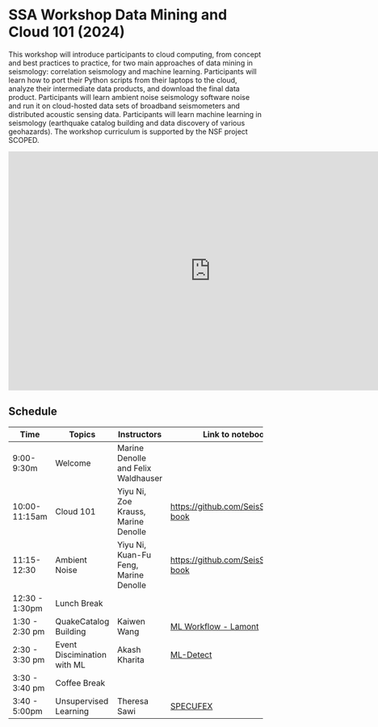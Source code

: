 # SSA Workshop Data Mining and Cloud 101 (2024)

This workshop will introduce participants to cloud computing, from concept and best practices to practice, for two main approaches of data mining in seismology: correlation seismology and machine learning. Participants will learn how to port their Python scripts from their laptops to the cloud, analyze their intermediate data products, and download the final data product. Participants will learn ambient noise seismology software noise and run it on cloud-hosted data sets of broadband seismometers and distributed acoustic sensing data. Participants will learn machine learning in seismology (earthquake catalog building and data discovery of various geohazards). The workshop curriculum is supported by the NSF project SCOPED.

<iframe src="https://docs.google.com/presentation/d/e/2PACX-1vRfbyhdW1xvgO0QTqQsaezZ4Xg0INNqOfjxWcCN4zeZDDlPqwnnXFv6je1b3ToELTDTk5VO13rsdXdC/embed?start=true&loop=false&delayms=3000" frameborder="0" width="800" height="474" allowfullscreen="true" mozallowfullscreen="true" webkitallowfullscreen="true"></iframe>


## Schedule

| Time | Topics | Instructors |  Link to notebook or slides |
| --- | --- | ---| --- |
| 9:00-9:30m |  Welcome  | Marine Denolle and Felix Waldhauser| |
| 10:00-11:15am | Cloud 101 | Yiyu Ni, Zoe Krauss, Marine Denolle | https://github.com/SeisSCOPED/seis_cloud, [book](./chapters/cloud/AWS_101.md)|
| 11:15-12:30 | Ambient Noise | Yiyu Ni, Kuan-Fu Feng, Marine Denolle | https://github.com/SeisSCOPED/noisepy, [book](./chapters/noise/noisepy.md)|
| 12:30 - 1:30pm| Lunch Break ||
| 1:30 - 2:30 pm | QuakeCatalog Building |  Kaiwen Wang | [ML Workflow - Lamont](./chapters/quake_catalog/MLworkflow_quakeflow.ipynb)|
| 2:30 - 3:30 pm | Event Discimination with ML | Akash Kharita | [ML-Detect](./chapters/quake_catalog/Automated_Surface_Event_Detection.ipynb)|
| 3:30 - 3:40 pm  | Coffee Break ||
| 3:40 - 5:00pm | Unsupervised Learning | Theresa Sawi |[SPECUFEX](./chapters/quake_catalog/specufex.ipynb)| 
